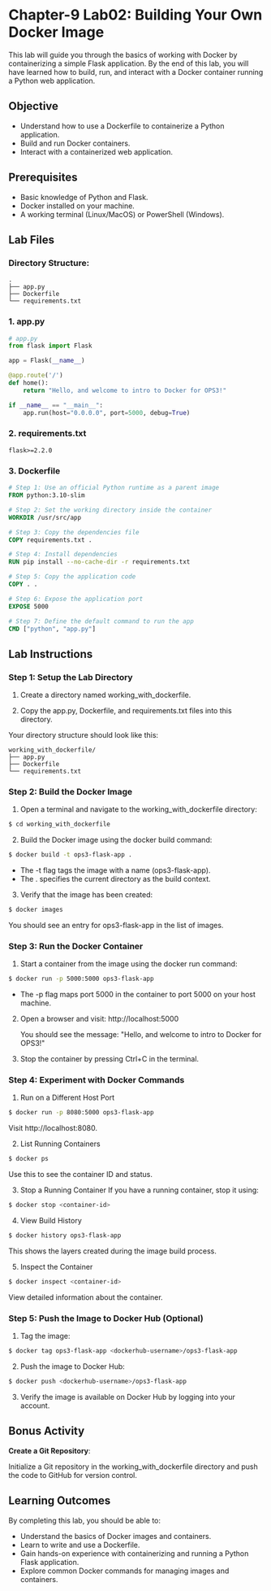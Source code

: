 # Chapter-9 Lab02: Building Your Own Docker Image

This lab will guide you through the basics of working with Docker by containerizing a simple Flask application. By the end of this lab, you will have learned how to build, run, and interact with a Docker container running a Python web application.

## Objective

- Understand how to use a Dockerfile to containerize a Python application.
- Build and run Docker containers.
- Interact with a containerized web application.

## Prerequisites

- Basic knowledge of Python and Flask.
- Docker installed on your machine.
- A working terminal (Linux/MacOS) or PowerShell (Windows).

## Lab Files

### Directory Structure:

```
.
├── app.py
├── Dockerfile
└── requirements.txt
```

### 1. app.py

```python
# app.py
from flask import Flask

app = Flask(__name__)

@app.route('/')
def home():
    return "Hello, and welcome to intro to Docker for OPS3!"

if __name__ == "__main__":
    app.run(host="0.0.0.0", port=5000, debug=True)
```

### 2. requirements.txt

```
flask>=2.2.0
```

### 3. Dockerfile

```dockerfile
# Step 1: Use an official Python runtime as a parent image
FROM python:3.10-slim

# Step 2: Set the working directory inside the container
WORKDIR /usr/src/app

# Step 3: Copy the dependencies file
COPY requirements.txt .

# Step 4: Install dependencies
RUN pip install --no-cache-dir -r requirements.txt

# Step 5: Copy the application code
COPY . .

# Step 6: Expose the application port
EXPOSE 5000

# Step 7: Define the default command to run the app
CMD ["python", "app.py"]
```

## Lab Instructions

### Step 1: Setup the Lab Directory

1. Create a directory named working_with_dockerfile.

2. Copy the app.py, Dockerfile, and requirements.txt files into this directory.

Your directory structure should look like this:

```
working_with_dockerfile/
├── app.py
├── Dockerfile
└── requirements.txt
```

### Step 2: Build the Docker Image

1. Open a terminal and navigate to the working_with_dockerfile directory:

```bash
$ cd working_with_dockerfile
```

2. Build the Docker image using the docker build command:

```bash
$ docker build -t ops3-flask-app .
```

- The -t flag tags the image with a name (ops3-flask-app).
- The . specifies the current directory as the build context.

3. Verify that the image has been created:

```bash
$ docker images
```

You should see an entry for ops3-flask-app in the list of images.

### Step 3: Run the Docker Container

1. Start a container from the image using the docker run command:

```bash
$ docker run -p 5000:5000 ops3-flask-app
```

- The -p flag maps port 5000 in the container to port 5000 on your host machine.

2. Open a browser and visit: http://localhost:5000

   You should see the message:
   "Hello, and welcome to intro to Docker for OPS3!"

3. Stop the container by pressing Ctrl+C in the terminal.

### Step 4: Experiment with Docker Commands

1. Run on a Different Host Port

```bash
$ docker run -p 8080:5000 ops3-flask-app
```

Visit http://localhost:8080.

2. List Running Containers

```bash
$ docker ps
```

Use this to see the container ID and status.

3. Stop a Running Container If you have a running container, stop it using:

```bash
$ docker stop <container-id>
```

4. View Build History

```bash
$ docker history ops3-flask-app
```

This shows the layers created during the image build process.

5. Inspect the Container

```bash
$ docker inspect <container-id>
```

View detailed information about the container.

### Step 5: Push the Image to Docker Hub (Optional)

1. Tag the image:

```bash
$ docker tag ops3-flask-app <dockerhub-username>/ops3-flask-app
```

2. Push the image to Docker Hub:

```bash
$ docker push <dockerhub-username>/ops3-flask-app
```

3. Verify the image is available on Docker Hub by logging into your account.

## Bonus Activity

**Create a Git Repository**:

Initialize a Git repository in the working_with_dockerfile directory and push the code to GitHub for version control.

## Learning Outcomes

By completing this lab, you should be able to:

- Understand the basics of Docker images and containers.
- Learn to write and use a Dockerfile.
- Gain hands-on experience with containerizing and running a Python Flask application.
- Explore common Docker commands for managing images and containers.
